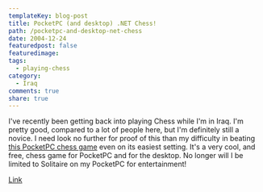 ```yaml
---
templateKey: blog-post
title: PocketPC (and desktop) .NET Chess!
path: /pocketpc-and-desktop-net-chess
date: 2004-12-24
featuredpost: false
featuredimage:
tags:
  - playing-chess
category:
  - Iraq
comments: true
share: true
---
```


I've recently been getting back into playing Chess while I'm in Iraq. I'm pretty good, compared to a lot of people here, but I'm definitely still a novice. I need look no further for proof of this than my difficulty in beating [this PocketPC chess game](http://www.valil.com/chess2/index.html) even on its easiest setting. It's a very cool, and free, chess game for PocketPC and for the desktop. No longer will I be limited to Solitaire on my PocketPC for entertainment!

[Link](http://www.valil.com/chess2/index.html)

